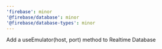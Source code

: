 ```yaml
---
'firebase': minor
'@firebase/database': minor
'@firebase/database-types': minor
---
```


Add a useEmulator(host, port) method to Realtime Database
